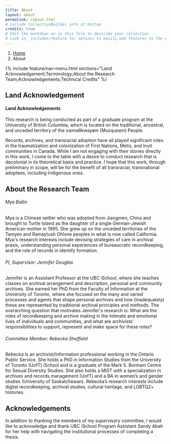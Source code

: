 ```yaml
---
title: About
layout: about
permalink: /about.html
# include CollectionBuilder info at bottom
credits: true
# Edit the markdown on in this file to describe your collection
# Look in _includes/feature for options to easily add features to the page
---
```

<nav style="--bs-breadcrumb-divider: url(&#34;data:image/svg+xml,%3Csvg xmlns='http://www.w3.org/2000/svg' width='8' height='8'%3E%3Cpath d='M2.5 0L1 1.5 3.5 4 1 6.5 2.5 8l4-4-4-4z' fill='currentColor'/%3E%3C/svg%3E&#34;);" aria-label="breadcrumb">
  <ol class="breadcrumb">
    <li class="breadcrumb-item"><a href="#">Home</a></li>
    <li class="breadcrumb-item active" aria-current="page">About</li>
  </ol>
</nav>
{% include feature/nav-menu.html sections="Land Acknowledgement;Terminology;About the Research Team;Acknowledgements;Technical Credits" %}

## Land Acknowledgement
  
<h4>Land Acknowledgements</h4>
This research is being conducted as part of a graduate program at the University of British Columbia, which is located on the traditional, ancestral, and unceded territory of the xwməθkwəy̓əm (Musqueam) People.

Records, archives, and transracial adoption have all played significant roles in the traumatization and colonization of First Nations, Metis, and Inuit communities in Canada. While I am not engaging with their stories directly in this work, I come to the table with a desire to conduct research that is decolonial in its theoretical basis and practice. I hope that this work, through preliminary in scope, will be for the benefit of all transracial, transnational adoptees, including Indigenous ones.

## About the Research Team

<h6>Mya Ballin</h6>
Mya is a Chinese settler who was adopted from Jiangmen, China and brought to Turtle Island as the daughter of a single German-Jewish American mother in 1995. She grew up on the unceded territories of the Tamyen and Ramaytush Ohlone peoples in what is now called California. Mya's research interests include devising strategies of care in archival praxis, understanding personal experiences of bureaucratic recordkeeping, and the role of records in identify formation.


<h6>PI, Supervisor: Jennifer Douglas</h6>
Jennifer is an Assistant Professor at the UBC iSchool, where she teaches classes on archival arrangement and description, personal and community archives. She earned her PhD from the Faculty of Information at the University of Toronto, where she focused on the many and varied processes and agents that shape personal archives and how (inadequately) these are represented by traditional archival principles and methods. The overarching question that motivates Jennifer's research is: What are the roles of recordkeeping and archive making in the intimate and emotional lives of individuals and communities, and what are archivists’ responsibilities to support, represent and make space for these roles?

<h6>Committee Member: Rebecka Sheffield</h6>

Rebecka is an archivist/information professional working in the Ontario Public Service. She holds a PhD in Information Studies from the University of Toronto (UofT) iSchool and is a graduate of the Mark S. Bonham Centre for Sexual Diversity Studies. She also holds a MIST with a specialization in archives and records management (UofT) and a BA in women’s and gender studies (University of Saskatchewan). Rebecka’s research interests include digital recordkeeping, archival studies, cultural heritage, and LGBTQ2+ histories.

## Acknowledgements

In addition to thanking the members of my supervisory committee, I would like to acknowledge and thank UBC iSchool Program Assistant Sandy Abah for her help with navigating the institutional processes of completing a thesis.